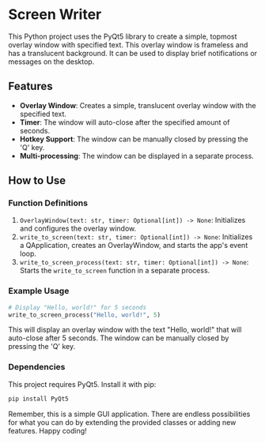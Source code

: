 # Screen Writer

This Python project uses the PyQt5 library to create a simple, topmost overlay window with specified text. This overlay window is frameless and has a translucent background. It can be used to display brief notifications or messages on the desktop.

## Features
- **Overlay Window**: Creates a simple, translucent overlay window with the specified text.
- **Timer**: The window will auto-close after the specified amount of seconds.
- **Hotkey Support**: The window can be manually closed by pressing the 'Q' key.
- **Multi-processing**: The window can be displayed in a separate process.

## How to Use

### Function Definitions
1. `OverlayWindow(text: str, timer: Optional[int]) -> None`: Initializes and configures the overlay window.
2. `write_to_screen(text: str, timer: Optional[int]) -> None`: Initializes a QApplication, creates an OverlayWindow, and starts the app's event loop.
3. `write_to_screen_process(text: str, timer: Optional[int]) -> None`: Starts the `write_to_screen` function in a separate process.

### Example Usage
```python
# Display "Hello, world!" for 5 seconds
write_to_screen_process("Hello, world!", 5)
```
This will display an overlay window with the text "Hello, world!" that will auto-close after 5 seconds. The window can be manually closed by pressing the 'Q' key.

### Dependencies
This project requires PyQt5. Install it with pip:
```python
pip install PyQt5
```
Remember, this is a simple GUI application. There are endless possibilities for what you can do by extending the provided classes or adding new features. Happy coding!
